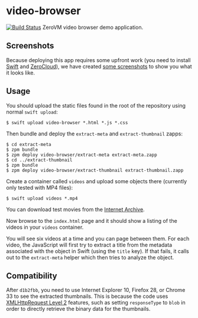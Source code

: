 video-browser
=============

[![Build Status](https://travis-ci.org/mgeisler/video-browser.svg?branch=master)](https://travis-ci.org/mgeisler/video-browser)
ZeroVM video browser demo application.

Screenshots
-----------

Because deploying this app requires some upfront work (you need to
install [Swift][swift] and [ZeroCloud][zerocloud]), we have created
[some screenshots][screenshots] to show you what it looks like.

Usage
-----

You should upload the static files found in the root of the repository
using normal `swift upload`:

    $ swift upload video-browser *.html *.js *.css

Then bundle and deploy the `extract-meta` and `extract-thumbnail`
zapps:

    $ cd extract-meta
    $ zpm bundle
    $ zpm deploy video-browser/extract-meta extract-meta.zapp
    $ cd ../extract-thumbnail
    $ zpm bundle
    $ zpm deploy video-browser/extract-thumbnail extract-thumbnail.zapp

Create a container called `videos` and upload some objects there
(currently only tested with MP4 files):

    $ swift upload videos *.mp4

You can download test movies from the [Internet Archive][1].

Now browse to the `index.html` page and it should show a listing of
the videos in your `videos` container.

You will see six videos at a time and you can page between them. For
each video, the JavaScript will first try to extract a title from the
metadata associated with the object in Swift (using the `title` key).
If that fails, it calls out to the `extract-meta` helper which then
tries to analyze the object.

Compatibility
-------------

After `d1b2fbb`, you need to use Internet Explorer 10, Firefox 28, or
Chrome 33 to see the extracted thumbnails. This is because the code
uses [XMLHttpRequest Level 2][2] features, such as setting
`responseType` to `blob` in order to directly retrieve the binary data
for the thumbnails.

[screenshots]: screenshots.md
[swift]: http://swift.openstack.org/
[zerocloud]: https://github.com/zerovm/zerocloud/

[1]: https://archive.org/details/movies
[2]: http://www.w3.org/TR/XMLHttpRequest2/
